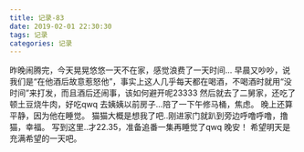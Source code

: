 ```yaml
---
title: 记录-83
date: 2019-02-01 22:30:30
tags: 记录
categories: 记录
---
```

昨晚闹腾完，今天晃晃悠悠一天不在家，感觉浪费了一天时间...
早晨又吵吵，说我们是“在他酒后故意惹怒他”，事实上这人几乎每天都在喝酒，不喝酒时就用“没时间”来打发，而且酒后还闹事，该如何避开呢23333
然后就去了二舅家，还吃了顿土豆烧牛肉，好吃qwq
去姨姨以前房子...陪了一下午修马桶，焦虑。
晚上还算平静，因为他在睡觉。
猫猫大概是想我了吧..刚进家门就趴到旁边呼噜呼噜，撸猫，幸福。
写到这里..才22.35，准备追番一集再睡觉了qwq
晚安！
希望明天是充满希望的一天吧。